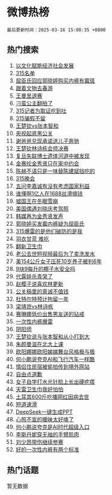 # 微博热榜

`最后更新时间：2025-03-16 15:08:35 +0800`

## 热门搜索

1. [以文化赋能经济社会发展](https://m.weibo.cn/search?containerid=100103type%3D1%26t%3D10%26q%3D%23%E4%BB%A5%E6%96%87%E5%8C%96%E8%B5%8B%E8%83%BD%E7%BB%8F%E6%B5%8E%E7%A4%BE%E4%BC%9A%E5%8F%91%E5%B1%95%23&stream_entry_id=51&isnewpage=1&extparam=seat%3D1%26filter_type%3Drealtimehot%26stream_entry_id%3D51%26c_type%3D51%26dgr%3D0%26cate%3D10103%26pos%3D0%26q%3D%2523%25E4%25BB%25A5%25E6%2596%2587%25E5%258C%2596%25E8%25B5%258B%25E8%2583%25BD%25E7%25BB%258F%25E6%25B5%258E%25E7%25A4%25BE%25E4%25BC%259A%25E5%258F%2591%25E5%25B1%2595%2523%26display_time%3D1742108914%26pre_seqid%3D174210891435803155058155)
1. [315名单](https://m.weibo.cn/search?containerid=100103type%3D1%26t%3D10%26q%3D315%E5%90%8D%E5%8D%95&stream_entry_id=31&isnewpage=1&extparam=seat%3D1%26dgr%3D0%26stream_entry_id%3D31%26realpos%3D1%26pos%3D0%26filter_type%3Drealtimehot%26band_rank%3D1%26lcate%3D5001%26flag%3D16%26cate%3D5001%26c_type%3D31%26q%3D315%25E5%2590%258D%25E5%258D%2595%26display_time%3D1742108914%26pre_seqid%3D174210891435803155058155)
1. [屈臣氏回应郭晓婷购买内裤有霉斑](https://m.weibo.cn/search?containerid=100103type%3D1%26t%3D10%26q%3D%23%E5%B1%88%E8%87%A3%E6%B0%8F%E5%9B%9E%E5%BA%94%E9%83%AD%E6%99%93%E5%A9%B7%E8%B4%AD%E4%B9%B0%E5%86%85%E8%A3%A4%E6%9C%89%E9%9C%89%E6%96%91%23&stream_entry_id=31&isnewpage=1&extparam=seat%3D1%26dgr%3D0%26stream_entry_id%3D31%26realpos%3D2%26pos%3D1%26filter_type%3Drealtimehot%26band_rank%3D2%26lcate%3D5001%26flag%3D2%26cate%3D5001%26c_type%3D31%26q%3D%2523%25E5%25B1%2588%25E8%2587%25A3%25E6%25B0%258F%25E5%259B%259E%25E5%25BA%2594%25E9%2583%25AD%25E6%2599%2593%25E5%25A9%25B7%25E8%25B4%25AD%25E4%25B9%25B0%25E5%2586%2585%25E8%25A3%25A4%25E6%259C%2589%25E9%259C%2589%25E6%2596%2591%2523%26display_time%3D1742108914%26pre_seqid%3D174210891435803155058155)
1. [跟着文物去春游](https://m.weibo.cn/search?containerid=100103type%3D1%26t%3D10%26q%3D%23%E8%B7%9F%E7%9D%80%E6%96%87%E7%89%A9%E5%8E%BB%E6%98%A5%E6%B8%B8%23&stream_entry_id=31&isnewpage=1&extparam=seat%3D1%26dgr%3D0%26stream_entry_id%3D31%26realpos%3D3%26pos%3D2%26filter_type%3Drealtimehot%26band_rank%3D3%26lcate%3D5001%26flag%3D0%26cate%3D5001%26c_type%3D31%26q%3D%2523%25E8%25B7%259F%25E7%259D%2580%25E6%2596%2587%25E7%2589%25A9%25E5%258E%25BB%25E6%2598%25A5%25E6%25B8%25B8%2523%26display_time%3D1742108914%26pre_seqid%3D174210891435803155058155)
1. [王曼昱退赛](https://m.weibo.cn/search?containerid=100103type%3D1%26t%3D10%26q%3D%E7%8E%8B%E6%9B%BC%E6%98%B1%E9%80%80%E8%B5%9B&stream_entry_id=31&isnewpage=1&extparam=seat%3D1%26dgr%3D0%26stream_entry_id%3D31%26realpos%3D4%26pos%3D3%26filter_type%3Drealtimehot%26band_rank%3D4%26lcate%3D5001%26flag%3D2%26cate%3D5001%26c_type%3D31%26q%3D%25E7%258E%258B%25E6%259B%25BC%25E6%2598%25B1%25E9%2580%2580%25E8%25B5%259B%26display_time%3D1742108914%26pre_seqid%3D174210891435803155058155)
1. [刁蛮公主翻拍了](https://m.weibo.cn/search?containerid=100103type%3D1%26t%3D10%26q%3D%23%E5%88%81%E8%9B%AE%E5%85%AC%E4%B8%BB%E7%BF%BB%E6%8B%8D%E4%BA%86%23&stream_entry_id=31&isnewpage=1&extparam=seat%3D1%26dgr%3D0%26stream_entry_id%3D31%26realpos%3D5%26pos%3D4%26filter_type%3Drealtimehot%26band_rank%3D5%26lcate%3D5001%26flag%3D2%26cate%3D5001%26c_type%3D31%26q%3D%2523%25E5%2588%2581%25E8%259B%25AE%25E5%2585%25AC%25E4%25B8%25BB%25E7%25BF%25BB%25E6%258B%258D%25E4%25BA%2586%2523%26display_time%3D1742108914%26pre_seqid%3D174210891435803155058155)
1. [315记者为取证吃到吐](https://m.weibo.cn/search?containerid=100103type%3D1%26t%3D10%26q%3D%23315%E8%AE%B0%E8%80%85%E4%B8%BA%E5%8F%96%E8%AF%81%E5%90%83%E5%88%B0%E5%90%90%23&stream_entry_id=31&isnewpage=1&extparam=seat%3D1%26dgr%3D0%26stream_entry_id%3D31%26realpos%3D6%26pos%3D5%26filter_type%3Drealtimehot%26band_rank%3D6%26lcate%3D5001%26flag%3D0%26cate%3D5001%26c_type%3D31%26q%3D%2523315%25E8%25AE%25B0%25E8%2580%2585%25E4%25B8%25BA%25E5%258F%2596%25E8%25AF%2581%25E5%2590%2583%25E5%2588%25B0%25E5%2590%2590%2523%26display_time%3D1742108914%26pre_seqid%3D174210891435803155058155)
1. [315骗假不留](https://m.weibo.cn/search?containerid=100103type%3D1%26t%3D10%26q%3D%23315%E9%AA%97%E5%81%87%E4%B8%8D%E7%95%99%23&stream_entry_id=31&isnewpage=1&extparam=seat%3D1%26dgr%3D0%26stream_entry_id%3D31%26adid%3D279182%26pos%3D6%26filter_type%3Drealtimehot%26band_rank%3D7%26lcate%3D5001%26c_type%3D31%26is_ad_pos%3D1%26cate%3D5001%26q%3D%2523315%25E9%25AA%2597%25E5%2581%2587%25E4%25B8%258D%25E7%2595%2599%2523%26display_time%3D1742108914%26pre_seqid%3D174210891435803155058155)
1. [王楚钦vs张本智和](https://m.weibo.cn/search?containerid=100103type%3D1%26t%3D10%26q%3D%23%E7%8E%8B%E6%A5%9A%E9%92%A6vs%E5%BC%A0%E6%9C%AC%E6%99%BA%E5%92%8C%23&stream_entry_id=31&isnewpage=1&extparam=seat%3D1%26dgr%3D0%26stream_entry_id%3D31%26realpos%3D7%26pos%3D7%26filter_type%3Drealtimehot%26band_rank%3D7%26lcate%3D5001%26flag%3D0%26cate%3D5001%26c_type%3D31%26q%3D%2523%25E7%258E%258B%25E6%25A5%259A%25E9%2592%25A6vs%25E5%25BC%25A0%25E6%259C%25AC%25E6%2599%25BA%25E5%2592%258C%2523%26display_time%3D1742108914%26pre_seqid%3D174210891435803155058155)
1. [央视起底黑公关](https://m.weibo.cn/search?containerid=100103type%3D1%26t%3D10%26q%3D%23%E5%A4%AE%E8%A7%86%E8%B5%B7%E5%BA%95%E9%BB%91%E5%85%AC%E5%85%B3%23&stream_entry_id=31&isnewpage=1&extparam=seat%3D1%26dgr%3D0%26stream_entry_id%3D31%26realpos%3D8%26pos%3D8%26filter_type%3Drealtimehot%26band_rank%3D8%26lcate%3D5001%26flag%3D0%26cate%3D5001%26c_type%3D31%26q%3D%2523%25E5%25A4%25AE%25E8%25A7%2586%25E8%25B5%25B7%25E5%25BA%2595%25E9%25BB%2591%25E5%2585%25AC%25E5%2585%25B3%2523%26display_time%3D1742108914%26pre_seqid%3D174210891435803155058155)
1. [谢爸爸兑现承诺送儿子奔驰](https://m.weibo.cn/search?containerid=100103type%3D1%26t%3D10%26q%3D%23%E8%B0%A2%E7%88%B8%E7%88%B8%E5%85%91%E7%8E%B0%E6%89%BF%E8%AF%BA%E9%80%81%E5%84%BF%E5%AD%90%E5%A5%94%E9%A9%B0%23&stream_entry_id=31&isnewpage=1&extparam=seat%3D1%26dgr%3D0%26stream_entry_id%3D31%26realpos%3D9%26pos%3D9%26filter_type%3Drealtimehot%26band_rank%3D9%26lcate%3D5001%26flag%3D1%26cate%3D5001%26c_type%3D31%26q%3D%2523%25E8%25B0%25A2%25E7%2588%25B8%25E7%2588%25B8%25E5%2585%2591%25E7%258E%25B0%25E6%2589%25BF%25E8%25AF%25BA%25E9%2580%2581%25E5%2584%25BF%25E5%25AD%2590%25E5%25A5%2594%25E9%25A9%25B0%2523%26display_time%3D1742108914%26pre_seqid%3D174210891435803155058155)
1. [王楚钦林诗栋会师决赛](https://m.weibo.cn/search?containerid=100103type%3D1%26t%3D10%26q%3D%E7%8E%8B%E6%A5%9A%E9%92%A6%E6%9E%97%E8%AF%97%E6%A0%8B%E4%BC%9A%E5%B8%88%E5%86%B3%E8%B5%9B&stream_entry_id=31&isnewpage=1&extparam=seat%3D1%26dgr%3D0%26stream_entry_id%3D31%26realpos%3D10%26pos%3D10%26filter_type%3Drealtimehot%26band_rank%3D10%26lcate%3D5001%26flag%3D1%26cate%3D5001%26c_type%3D31%26q%3D%25E7%258E%258B%25E6%25A5%259A%25E9%2592%25A6%25E6%259E%2597%25E8%25AF%2597%25E6%25A0%258B%25E4%25BC%259A%25E5%25B8%2588%25E5%2586%25B3%25E8%25B5%259B%26display_time%3D1742108914%26pre_seqid%3D174210891435803155058155)
1. [复旦失联博士遗体河道中被发现](https://m.weibo.cn/search?containerid=100103type%3D1%26t%3D10%26q%3D%23%E5%A4%8D%E6%97%A6%E5%A4%B1%E8%81%94%E5%8D%9A%E5%A3%AB%E9%81%97%E4%BD%93%E6%B2%B3%E9%81%93%E4%B8%AD%E8%A2%AB%E5%8F%91%E7%8E%B0%23&stream_entry_id=31&isnewpage=1&extparam=seat%3D1%26dgr%3D0%26stream_entry_id%3D31%26realpos%3D11%26pos%3D11%26filter_type%3Drealtimehot%26band_rank%3D11%26lcate%3D5001%26flag%3D1%26cate%3D5001%26c_type%3D31%26q%3D%2523%25E5%25A4%258D%25E6%2597%25A6%25E5%25A4%25B1%25E8%2581%2594%25E5%258D%259A%25E5%25A3%25AB%25E9%2581%2597%25E4%25BD%2593%25E6%25B2%25B3%25E9%2581%2593%25E4%25B8%25AD%25E8%25A2%25AB%25E5%258F%2591%25E7%258E%25B0%2523%26display_time%3D1742108914%26pre_seqid%3D174210891435803155058155)
1. [金赛纶金秀贤只在家中约会](https://m.weibo.cn/search?containerid=100103type%3D1%26t%3D10%26q%3D%23%E9%87%91%E8%B5%9B%E7%BA%B6%E9%87%91%E7%A7%80%E8%B4%A4%E5%8F%AA%E5%9C%A8%E5%AE%B6%E4%B8%AD%E7%BA%A6%E4%BC%9A%23&stream_entry_id=31&isnewpage=1&extparam=seat%3D1%26dgr%3D0%26stream_entry_id%3D31%26realpos%3D12%26pos%3D12%26filter_type%3Drealtimehot%26band_rank%3D12%26lcate%3D5001%26flag%3D2%26cate%3D5001%26c_type%3D31%26q%3D%2523%25E9%2587%2591%25E8%25B5%259B%25E7%25BA%25B6%25E9%2587%2591%25E7%25A7%2580%25E8%25B4%25A4%25E5%258F%25AA%25E5%259C%25A8%25E5%25AE%25B6%25E4%25B8%25AD%25E7%25BA%25A6%25E4%25BC%259A%2523%26display_time%3D1742108914%26pre_seqid%3D174210891435803155058155)
1. [陈赫不语只是一味替陈建斌挡吃的](https://m.weibo.cn/search?containerid=100103type%3D1%26t%3D10%26q%3D%E9%99%88%E8%B5%AB%E4%B8%8D%E8%AF%AD%E5%8F%AA%E6%98%AF%E4%B8%80%E5%91%B3%E6%9B%BF%E9%99%88%E5%BB%BA%E6%96%8C%E6%8C%A1%E5%90%83%E7%9A%84&stream_entry_id=31&isnewpage=1&extparam=seat%3D1%26dgr%3D0%26stream_entry_id%3D31%26realpos%3D13%26pos%3D13%26filter_type%3Drealtimehot%26band_rank%3D13%26lcate%3D5001%26flag%3D1%26cate%3D5001%26c_type%3D31%26q%3D%25E9%2599%2588%25E8%25B5%25AB%25E4%25B8%258D%25E8%25AF%25AD%25E5%258F%25AA%25E6%2598%25AF%25E4%25B8%2580%25E5%2591%25B3%25E6%259B%25BF%25E9%2599%2588%25E5%25BB%25BA%25E6%2596%258C%25E6%258C%25A1%25E5%2590%2583%25E7%259A%2584%26display_time%3D1742108914%26pre_seqid%3D174210891435803155058155)
1. [315晚会](https://m.weibo.cn/search?containerid=100103type%3D1%26t%3D10%26q%3D%23315%E6%99%9A%E4%BC%9A%23&stream_entry_id=31&isnewpage=1&extparam=seat%3D1%26dgr%3D0%26stream_entry_id%3D31%26realpos%3D14%26pos%3D14%26filter_type%3Drealtimehot%26band_rank%3D14%26lcate%3D5001%26flag%3D0%26cate%3D5001%26c_type%3D31%26q%3D%2523315%25E6%2599%259A%25E4%25BC%259A%2523%26display_time%3D1742108914%26pre_seqid%3D174210891435803155058155)
1. [五问李嘉诚有没有考虑国家利益](https://m.weibo.cn/search?containerid=100103type%3D1%26t%3D10%26q%3D%23%E4%BA%94%E9%97%AE%E6%9D%8E%E5%98%89%E8%AF%9A%E6%9C%89%E6%B2%A1%E6%9C%89%E8%80%83%E8%99%91%E5%9B%BD%E5%AE%B6%E5%88%A9%E7%9B%8A%23&stream_entry_id=31&isnewpage=1&extparam=seat%3D1%26dgr%3D0%26stream_entry_id%3D31%26realpos%3D15%26pos%3D15%26filter_type%3Drealtimehot%26band_rank%3D15%26lcate%3D5001%26flag%3D0%26cate%3D5001%26c_type%3D31%26q%3D%2523%25E4%25BA%2594%25E9%2597%25AE%25E6%259D%258E%25E5%2598%2589%25E8%25AF%259A%25E6%259C%2589%25E6%25B2%25A1%25E6%259C%2589%25E8%2580%2583%25E8%2599%2591%25E5%259B%25BD%25E5%25AE%25B6%25E5%2588%25A9%25E7%259B%258A%2523%26display_time%3D1742108914%26pre_seqid%3D174210891435803155058155)
1. [谁懂啊1亿人在1688丝滑搞钱](https://m.weibo.cn/search?containerid=100103type%3D1%26t%3D10%26q%3D%23%E8%B0%81%E6%87%82%E5%95%8A1%E4%BA%BF%E4%BA%BA%E5%9C%A81688%E4%B8%9D%E6%BB%91%E6%90%9E%E9%92%B1%23&stream_entry_id=31&isnewpage=1&extparam=seat%3D1%26dgr%3D0%26stream_entry_id%3D31%26adid%3D279260%26realpos%3D16%26pos%3D16%26filter_type%3Drealtimehot%26band_rank%3D16%26lcate%3D5001%26flag%3D1%26cate%3D5001%26c_type%3D31%26q%3D%2523%25E8%25B0%2581%25E6%2587%2582%25E5%2595%258A1%25E4%25BA%25BF%25E4%25BA%25BA%25E5%259C%25A81688%25E4%25B8%259D%25E6%25BB%2591%25E6%2590%259E%25E9%2592%25B1%2523%26display_time%3D1742108914%26pre_seqid%3D174210891435803155058155)
1. [嘘国王在冬眠雪崩](https://m.weibo.cn/search?containerid=100103type%3D1%26t%3D10%26q%3D%23%E5%98%98%E5%9B%BD%E7%8E%8B%E5%9C%A8%E5%86%AC%E7%9C%A0%E9%9B%AA%E5%B4%A9%23&stream_entry_id=31&isnewpage=1&extparam=seat%3D1%26dgr%3D0%26stream_entry_id%3D31%26realpos%3D17%26pos%3D17%26filter_type%3Drealtimehot%26band_rank%3D17%26lcate%3D5001%26flag%3D1%26cate%3D5001%26c_type%3D31%26q%3D%2523%25E5%2598%2598%25E5%259B%25BD%25E7%258E%258B%25E5%259C%25A8%25E5%2586%25AC%25E7%259C%25A0%25E9%259B%25AA%25E5%25B4%25A9%2523%26display_time%3D1742108914%26pre_seqid%3D174210891435803155058155)
1. [美国偶遇刘晓庆考驾照](https://m.weibo.cn/search?containerid=100103type%3D1%26t%3D10%26q%3D%23%E7%BE%8E%E5%9B%BD%E5%81%B6%E9%81%87%E5%88%98%E6%99%93%E5%BA%86%E8%80%83%E9%A9%BE%E7%85%A7%23&stream_entry_id=31&isnewpage=1&extparam=seat%3D1%26dgr%3D0%26stream_entry_id%3D31%26realpos%3D18%26pos%3D18%26filter_type%3Drealtimehot%26band_rank%3D18%26lcate%3D5001%26flag%3D0%26cate%3D5001%26c_type%3D31%26q%3D%2523%25E7%25BE%258E%25E5%259B%25BD%25E5%2581%25B6%25E9%2581%2587%25E5%2588%2598%25E6%2599%2593%25E5%25BA%2586%25E8%2580%2583%25E9%25A9%25BE%25E7%2585%25A7%2523%26display_time%3D1742108914%26pre_seqid%3D174210891435803155058155)
1. [韩媒再为金秀贤发声](https://m.weibo.cn/search?containerid=100103type%3D1%26t%3D10%26q%3D%23%E9%9F%A9%E5%AA%92%E5%86%8D%E4%B8%BA%E9%87%91%E7%A7%80%E8%B4%A4%E5%8F%91%E5%A3%B0%23&stream_entry_id=31&isnewpage=1&extparam=seat%3D1%26dgr%3D0%26stream_entry_id%3D31%26realpos%3D19%26pos%3D19%26filter_type%3Drealtimehot%26band_rank%3D19%26lcate%3D5001%26flag%3D2%26cate%3D5001%26c_type%3D31%26q%3D%2523%25E9%259F%25A9%25E5%25AA%2592%25E5%2586%258D%25E4%25B8%25BA%25E9%2587%2591%25E7%25A7%2580%25E8%25B4%25A4%25E5%258F%2591%25E5%25A3%25B0%2523%26display_time%3D1742108914%26pre_seqid%3D174210891435803155058155)
1. [郭晓婷买发霉内裤疑为屈臣氏](https://m.weibo.cn/search?containerid=100103type%3D1%26t%3D10%26q%3D%23%E9%83%AD%E6%99%93%E5%A9%B7%E4%B9%B0%E5%8F%91%E9%9C%89%E5%86%85%E8%A3%A4%E7%96%91%E4%B8%BA%E5%B1%88%E8%87%A3%E6%B0%8F%23&stream_entry_id=31&isnewpage=1&extparam=seat%3D1%26dgr%3D0%26stream_entry_id%3D31%26realpos%3D20%26pos%3D20%26filter_type%3Drealtimehot%26band_rank%3D20%26lcate%3D5001%26flag%3D1%26cate%3D5001%26c_type%3D31%26q%3D%2523%25E9%2583%25AD%25E6%2599%2593%25E5%25A9%25B7%25E4%25B9%25B0%25E5%258F%2591%25E9%259C%2589%25E5%2586%2585%25E8%25A3%25A4%25E7%2596%2591%25E4%25B8%25BA%25E5%25B1%2588%25E8%2587%25A3%25E6%25B0%258F%2523%26display_time%3D1742108914%26pre_seqid%3D174210891435803155058155)
1. [315爆雷的是他们破防的是我](https://m.weibo.cn/search?containerid=100103type%3D1%26t%3D10%26q%3D%23315%E7%88%86%E9%9B%B7%E7%9A%84%E6%98%AF%E4%BB%96%E4%BB%AC%E7%A0%B4%E9%98%B2%E7%9A%84%E6%98%AF%E6%88%91%23&stream_entry_id=31&isnewpage=1&extparam=seat%3D1%26dgr%3D0%26stream_entry_id%3D31%26realpos%3D21%26pos%3D21%26filter_type%3Drealtimehot%26band_rank%3D21%26lcate%3D5001%26flag%3D1%26cate%3D5001%26c_type%3D31%26q%3D%2523315%25E7%2588%2586%25E9%259B%25B7%25E7%259A%2584%25E6%2598%25AF%25E4%25BB%2596%25E4%25BB%25AC%25E7%25A0%25B4%25E9%2598%25B2%25E7%259A%2584%25E6%2598%25AF%25E6%2588%2591%2523%26display_time%3D1742108914%26pre_seqid%3D174210891435803155058155)
1. [羽衣甘蓝 难吃](https://m.weibo.cn/search?containerid=100103type%3D1%26t%3D10%26q%3D%E7%BE%BD%E8%A1%A3%E7%94%98%E8%93%9D+%E9%9A%BE%E5%90%83&stream_entry_id=31&isnewpage=1&extparam=seat%3D1%26dgr%3D0%26stream_entry_id%3D31%26realpos%3D22%26pos%3D22%26filter_type%3Drealtimehot%26band_rank%3D22%26lcate%3D5001%26flag%3D0%26cate%3D5001%26c_type%3D31%26q%3D%25E7%25BE%25BD%25E8%25A1%25A3%25E7%2594%2598%25E8%2593%259D%2520%25E9%259A%25BE%25E5%2590%2583%26display_time%3D1742108914%26pre_seqid%3D174210891435803155058155)
1. [翻新卫生巾](https://m.weibo.cn/search?containerid=100103type%3D1%26t%3D10%26q%3D%23%E7%BF%BB%E6%96%B0%E5%8D%AB%E7%94%9F%E5%B7%BE%23&stream_entry_id=31&isnewpage=1&extparam=seat%3D1%26dgr%3D0%26stream_entry_id%3D31%26realpos%3D23%26pos%3D23%26filter_type%3Drealtimehot%26band_rank%3D23%26lcate%3D5001%26flag%3D0%26cate%3D5001%26c_type%3D31%26q%3D%2523%25E7%25BF%25BB%25E6%2596%25B0%25E5%258D%25AB%25E7%2594%259F%25E5%25B7%25BE%2523%26display_time%3D1742108914%26pre_seqid%3D174210891435803155058155)
1. [老公去世短视频最后为了卖洗发水](https://m.weibo.cn/search?containerid=100103type%3D1%26t%3D10%26q%3D%23%E8%80%81%E5%85%AC%E5%8E%BB%E4%B8%96%E7%9F%AD%E8%A7%86%E9%A2%91%E6%9C%80%E5%90%8E%E4%B8%BA%E4%BA%86%E5%8D%96%E6%B4%97%E5%8F%91%E6%B0%B4%23&stream_entry_id=31&isnewpage=1&extparam=seat%3D1%26dgr%3D0%26stream_entry_id%3D31%26realpos%3D24%26pos%3D24%26filter_type%3Drealtimehot%26band_rank%3D24%26lcate%3D5001%26flag%3D0%26cate%3D5001%26c_type%3D31%26q%3D%2523%25E8%2580%2581%25E5%2585%25AC%25E5%258E%25BB%25E4%25B8%2596%25E7%259F%25AD%25E8%25A7%2586%25E9%25A2%2591%25E6%259C%2580%25E5%2590%258E%25E4%25B8%25BA%25E4%25BA%2586%25E5%258D%2596%25E6%25B4%2597%25E5%258F%2591%25E6%25B0%25B4%2523%26display_time%3D1742108914%26pre_seqid%3D174210891435803155058155)
1. [美154公斤女子压死10岁养子被判6年](https://m.weibo.cn/search?containerid=100103type%3D1%26t%3D10%26q%3D%23%E7%BE%8E154%E5%85%AC%E6%96%A4%E5%A5%B3%E5%AD%90%E5%8E%8B%E6%AD%BB10%E5%B2%81%E5%85%BB%E5%AD%90%E8%A2%AB%E5%88%A46%E5%B9%B4%23&stream_entry_id=31&isnewpage=1&extparam=seat%3D1%26dgr%3D0%26stream_entry_id%3D31%26realpos%3D25%26pos%3D25%26filter_type%3Drealtimehot%26band_rank%3D25%26lcate%3D5001%26flag%3D1%26cate%3D5001%26c_type%3D31%26q%3D%2523%25E7%25BE%258E154%25E5%2585%25AC%25E6%2596%25A4%25E5%25A5%25B3%25E5%25AD%2590%25E5%258E%258B%25E6%25AD%25BB10%25E5%25B2%2581%25E5%2585%25BB%25E5%25AD%2590%25E8%25A2%25AB%25E5%2588%25A46%25E5%25B9%25B4%2523%26display_time%3D1742108914%26pre_seqid%3D174210891435803155058155)
1. [9块9每升的椰子水安全吗](https://m.weibo.cn/search?containerid=100103type%3D1%26t%3D10%26q%3D%239%E5%9D%979%E6%AF%8F%E5%8D%87%E7%9A%84%E6%A4%B0%E5%AD%90%E6%B0%B4%E5%AE%89%E5%85%A8%E5%90%97%23&stream_entry_id=31&isnewpage=1&extparam=seat%3D1%26dgr%3D0%26stream_entry_id%3D31%26realpos%3D26%26pos%3D26%26filter_type%3Drealtimehot%26band_rank%3D26%26lcate%3D5001%26flag%3D0%26cate%3D5001%26c_type%3D31%26q%3D%25239%25E5%259D%25979%25E6%25AF%258F%25E5%258D%2587%25E7%259A%2584%25E6%25A4%25B0%25E5%25AD%2590%25E6%25B0%25B4%25E5%25AE%2589%25E5%2585%25A8%25E5%2590%2597%2523%26display_time%3D1742108914%26pre_seqid%3D174210891435803155058155)
1. [代露娃杀青哭了](https://m.weibo.cn/search?containerid=100103type%3D1%26t%3D10%26q%3D%23%E4%BB%A3%E9%9C%B2%E5%A8%83%E6%9D%80%E9%9D%92%E5%93%AD%E4%BA%86%23&stream_entry_id=31&isnewpage=1&extparam=seat%3D1%26dgr%3D0%26stream_entry_id%3D31%26realpos%3D27%26pos%3D27%26filter_type%3Drealtimehot%26band_rank%3D27%26lcate%3D5001%26flag%3D1%26cate%3D5001%26c_type%3D31%26q%3D%2523%25E4%25BB%25A3%25E9%259C%25B2%25E5%25A8%2583%25E6%259D%2580%25E9%259D%2592%25E5%2593%25AD%25E4%25BA%2586%2523%26display_time%3D1742108914%26pre_seqid%3D174210891435803155058155)
1. [赵樱子说喜欢林更新](https://m.weibo.cn/search?containerid=100103type%3D1%26t%3D10%26q%3D%23%E8%B5%B5%E6%A8%B1%E5%AD%90%E8%AF%B4%E5%96%9C%E6%AC%A2%E6%9E%97%E6%9B%B4%E6%96%B0%23&stream_entry_id=31&isnewpage=1&extparam=seat%3D1%26dgr%3D0%26stream_entry_id%3D31%26realpos%3D28%26pos%3D28%26filter_type%3Drealtimehot%26band_rank%3D28%26lcate%3D5001%26flag%3D1%26cate%3D5001%26c_type%3D31%26q%3D%2523%25E8%25B5%25B5%25E6%25A8%25B1%25E5%25AD%2590%25E8%25AF%25B4%25E5%2596%259C%25E6%25AC%25A2%25E6%259E%2597%25E6%259B%25B4%25E6%2596%25B0%2523%26display_time%3D1742108914%26pre_seqid%3D174210891435803155058155)
1. [公关稿里的真诚不值钱](https://m.weibo.cn/search?containerid=100103type%3D1%26t%3D10%26q%3D%23%E5%85%AC%E5%85%B3%E7%A8%BF%E9%87%8C%E7%9A%84%E7%9C%9F%E8%AF%9A%E4%B8%8D%E5%80%BC%E9%92%B1%23&stream_entry_id=31&isnewpage=1&extparam=seat%3D1%26dgr%3D0%26stream_entry_id%3D31%26realpos%3D29%26pos%3D29%26filter_type%3Drealtimehot%26band_rank%3D29%26lcate%3D5001%26flag%3D1%26cate%3D5001%26c_type%3D31%26q%3D%2523%25E5%2585%25AC%25E5%2585%25B3%25E7%25A8%25BF%25E9%2587%258C%25E7%259A%2584%25E7%259C%259F%25E8%25AF%259A%25E4%25B8%258D%25E5%2580%25BC%25E9%2592%25B1%2523%26display_time%3D1742108914%26pre_seqid%3D174210891435803155058155)
1. [杜特尔特预计拘留一年](https://m.weibo.cn/search?containerid=100103type%3D1%26t%3D10%26q%3D%E6%9D%9C%E7%89%B9%E5%B0%94%E7%89%B9%E9%A2%84%E8%AE%A1%E6%8B%98%E7%95%99%E4%B8%80%E5%B9%B4&stream_entry_id=31&isnewpage=1&extparam=seat%3D1%26dgr%3D0%26stream_entry_id%3D31%26realpos%3D30%26pos%3D30%26filter_type%3Drealtimehot%26band_rank%3D30%26lcate%3D5001%26flag%3D1%26cate%3D5001%26c_type%3D31%26q%3D%25E6%259D%259C%25E7%2589%25B9%25E5%25B0%2594%25E7%2589%25B9%25E9%25A2%2584%25E8%25AE%25A1%25E6%258B%2598%25E7%2595%2599%25E4%25B8%2580%25E5%25B9%25B4%26display_time%3D1742108914%26pre_seqid%3D174210891435803155058155)
1. [梁靖崑vs林诗栋](https://m.weibo.cn/search?containerid=100103type%3D1%26t%3D10%26q%3D%23%E6%A2%81%E9%9D%96%E5%B4%91vs%E6%9E%97%E8%AF%97%E6%A0%8B%23&stream_entry_id=31&isnewpage=1&extparam=seat%3D1%26dgr%3D0%26stream_entry_id%3D31%26realpos%3D31%26pos%3D31%26filter_type%3Drealtimehot%26band_rank%3D31%26lcate%3D5001%26flag%3D1%26cate%3D5001%26c_type%3D31%26q%3D%2523%25E6%25A2%2581%25E9%259D%2596%25E5%25B4%2591vs%25E6%259E%2597%25E8%25AF%2597%25E6%25A0%258B%2523%26display_time%3D1742108914%26pre_seqid%3D174210891435803155058155)
1. [赛琳娜低价出售男友送的钻戒](https://m.weibo.cn/search?containerid=100103type%3D1%26t%3D10%26q%3D%23%E8%B5%9B%E7%90%B3%E5%A8%9C%E4%BD%8E%E4%BB%B7%E5%87%BA%E5%94%AE%E7%94%B7%E5%8F%8B%E9%80%81%E7%9A%84%E9%92%BB%E6%88%92%23&stream_entry_id=31&isnewpage=1&extparam=seat%3D1%26dgr%3D0%26stream_entry_id%3D31%26realpos%3D32%26pos%3D32%26filter_type%3Drealtimehot%26band_rank%3D32%26lcate%3D5001%26flag%3D0%26cate%3D5001%26c_type%3D31%26q%3D%2523%25E8%25B5%259B%25E7%2590%25B3%25E5%25A8%259C%25E4%25BD%258E%25E4%25BB%25B7%25E5%2587%25BA%25E5%2594%25AE%25E7%2594%25B7%25E5%258F%258B%25E9%2580%2581%25E7%259A%2584%25E9%2592%25BB%25E6%2588%2592%2523%26display_time%3D1742108914%26pre_seqid%3D174210891435803155058155)
1. [一次性内裤爆雷](https://m.weibo.cn/search?containerid=100103type%3D1%26t%3D10%26q%3D%23%E4%B8%80%E6%AC%A1%E6%80%A7%E5%86%85%E8%A3%A4%E7%88%86%E9%9B%B7%23&stream_entry_id=31&isnewpage=1&extparam=seat%3D1%26dgr%3D0%26stream_entry_id%3D31%26realpos%3D33%26pos%3D33%26filter_type%3Drealtimehot%26band_rank%3D33%26lcate%3D5001%26flag%3D0%26cate%3D5001%26c_type%3D31%26q%3D%2523%25E4%25B8%2580%25E6%25AC%25A1%25E6%2580%25A7%25E5%2586%2585%25E8%25A3%25A4%25E7%2588%2586%25E9%259B%25B7%2523%26display_time%3D1742108914%26pre_seqid%3D174210891435803155058155)
1. [阴阳师](https://m.weibo.cn/search?containerid=100103type%3D1%26t%3D10%26q%3D%E9%98%B4%E9%98%B3%E5%B8%88&stream_entry_id=31&isnewpage=1&extparam=seat%3D1%26dgr%3D0%26stream_entry_id%3D31%26realpos%3D34%26pos%3D34%26filter_type%3Drealtimehot%26band_rank%3D34%26lcate%3D5001%26flag%3D1%26cate%3D5001%26c_type%3D31%26q%3D%25E9%2598%25B4%25E9%2598%25B3%25E5%25B8%2588%26display_time%3D1742108914%26pre_seqid%3D174210891435803155058155)
1. [王楚钦说与张本智和从小打到大](https://m.weibo.cn/search?containerid=100103type%3D1%26t%3D10%26q%3D%23%E7%8E%8B%E6%A5%9A%E9%92%A6%E8%AF%B4%E4%B8%8E%E5%BC%A0%E6%9C%AC%E6%99%BA%E5%92%8C%E4%BB%8E%E5%B0%8F%E6%89%93%E5%88%B0%E5%A4%A7%23&stream_entry_id=31&isnewpage=1&extparam=seat%3D1%26dgr%3D0%26stream_entry_id%3D31%26realpos%3D35%26pos%3D35%26filter_type%3Drealtimehot%26band_rank%3D35%26lcate%3D5001%26flag%3D1%26cate%3D5001%26c_type%3D31%26q%3D%2523%25E7%258E%258B%25E6%25A5%259A%25E9%2592%25A6%25E8%25AF%25B4%25E4%25B8%258E%25E5%25BC%25A0%25E6%259C%25AC%25E6%2599%25BA%25E5%2592%258C%25E4%25BB%258E%25E5%25B0%258F%25E6%2589%2593%25E5%2588%25B0%25E5%25A4%25A7%2523%26display_time%3D1742108914%26pre_seqid%3D174210891435803155058155)
1. [朱颜曼滋在北大上课](https://m.weibo.cn/search?containerid=100103type%3D1%26t%3D10%26q%3D%23%E6%9C%B1%E9%A2%9C%E6%9B%BC%E6%BB%8B%E5%9C%A8%E5%8C%97%E5%A4%A7%E4%B8%8A%E8%AF%BE%23&stream_entry_id=31&isnewpage=1&extparam=seat%3D1%26dgr%3D0%26stream_entry_id%3D31%26realpos%3D36%26pos%3D36%26filter_type%3Drealtimehot%26band_rank%3D36%26lcate%3D5001%26flag%3D0%26cate%3D5001%26c_type%3D31%26q%3D%2523%25E6%259C%25B1%25E9%25A2%259C%25E6%259B%25BC%25E6%25BB%258B%25E5%259C%25A8%25E5%258C%2597%25E5%25A4%25A7%25E4%25B8%258A%25E8%25AF%25BE%2523%26display_time%3D1742108914%26pre_seqid%3D174210891435803155058155)
1. [欧阳娜娜欧阳娣娣舞台风格极与极](https://m.weibo.cn/search?containerid=100103type%3D1%26t%3D10%26q%3D%E6%AC%A7%E9%98%B3%E5%A8%9C%E5%A8%9C%E6%AC%A7%E9%98%B3%E5%A8%A3%E5%A8%A3%E8%88%9E%E5%8F%B0%E9%A3%8E%E6%A0%BC%E6%9E%81%E4%B8%8E%E6%9E%81&stream_entry_id=31&isnewpage=1&extparam=seat%3D1%26dgr%3D0%26stream_entry_id%3D31%26realpos%3D37%26pos%3D37%26filter_type%3Drealtimehot%26band_rank%3D37%26lcate%3D5001%26flag%3D0%26cate%3D5001%26c_type%3D31%26q%3D%25E6%25AC%25A7%25E9%2598%25B3%25E5%25A8%259C%25E5%25A8%259C%25E6%25AC%25A7%25E9%2598%25B3%25E5%25A8%25A3%25E5%25A8%25A3%25E8%2588%259E%25E5%258F%25B0%25E9%25A3%258E%25E6%25A0%25BC%25E6%259E%2581%25E4%25B8%258E%25E6%259E%2581%26display_time%3D1742108914%26pre_seqid%3D174210891435803155058155)
1. [何小鹏说夸克AI和飞行汽车一样酷](https://m.weibo.cn/search?containerid=100103type%3D1%26t%3D10%26q%3D%E4%BD%95%E5%B0%8F%E9%B9%8F%E8%AF%B4%E5%A4%B8%E5%85%8BAI%E5%92%8C%E9%A3%9E%E8%A1%8C%E6%B1%BD%E8%BD%A6%E4%B8%80%E6%A0%B7%E9%85%B7&stream_entry_id=31&isnewpage=1&extparam=seat%3D1%26dgr%3D0%26stream_entry_id%3D31%26adid%3D279254%26realpos%3D38%26pos%3D38%26filter_type%3Drealtimehot%26band_rank%3D38%26lcate%3D5001%26flag%3D1%26cate%3D5001%26c_type%3D31%26q%3D%25E4%25BD%2595%25E5%25B0%258F%25E9%25B9%258F%25E8%25AF%25B4%25E5%25A4%25B8%25E5%2585%258BAI%25E5%2592%258C%25E9%25A3%259E%25E8%25A1%258C%25E6%25B1%25BD%25E8%25BD%25A6%25E4%25B8%2580%25E6%25A0%25B7%25E9%2585%25B7%26display_time%3D1742108914%26pre_seqid%3D174210891435803155058155)
1. [情侣住民宿被偷拍传到境外网站](https://m.weibo.cn/search?containerid=100103type%3D1%26t%3D10%26q%3D%23%E6%83%85%E4%BE%A3%E4%BD%8F%E6%B0%91%E5%AE%BF%E8%A2%AB%E5%81%B7%E6%8B%8D%E4%BC%A0%E5%88%B0%E5%A2%83%E5%A4%96%E7%BD%91%E7%AB%99%23&stream_entry_id=31&isnewpage=1&extparam=seat%3D1%26dgr%3D0%26stream_entry_id%3D31%26realpos%3D39%26pos%3D39%26filter_type%3Drealtimehot%26band_rank%3D39%26lcate%3D5001%26flag%3D1%26cate%3D5001%26c_type%3D31%26q%3D%2523%25E6%2583%2585%25E4%25BE%25A3%25E4%25BD%258F%25E6%25B0%2591%25E5%25AE%25BF%25E8%25A2%25AB%25E5%2581%25B7%25E6%258B%258D%25E4%25BC%25A0%25E5%2588%25B0%25E5%25A2%2583%25E5%25A4%2596%25E7%25BD%2591%25E7%25AB%2599%2523%26display_time%3D1742108914%26pre_seqid%3D174210891435803155058155)
1. [自由点道歉](https://m.weibo.cn/search?containerid=100103type%3D1%26t%3D10%26q%3D%23%E8%87%AA%E7%94%B1%E7%82%B9%E9%81%93%E6%AD%89%23&stream_entry_id=31&isnewpage=1&extparam=seat%3D1%26dgr%3D0%26stream_entry_id%3D31%26realpos%3D40%26pos%3D40%26filter_type%3Drealtimehot%26band_rank%3D40%26lcate%3D5001%26flag%3D0%26cate%3D5001%26c_type%3D31%26q%3D%2523%25E8%2587%25AA%25E7%2594%25B1%25E7%2582%25B9%25E9%2581%2593%25E6%25AD%2589%2523%26display_time%3D1742108914%26pre_seqid%3D174210891435803155058155)
1. [女子自学打水光针脸上长出硬疙瘩](https://m.weibo.cn/search?containerid=100103type%3D1%26t%3D10%26q%3D%23%E5%A5%B3%E5%AD%90%E8%87%AA%E5%AD%A6%E6%89%93%E6%B0%B4%E5%85%89%E9%92%88%E8%84%B8%E4%B8%8A%E9%95%BF%E5%87%BA%E7%A1%AC%E7%96%99%E7%98%A9%23&stream_entry_id=31&isnewpage=1&extparam=seat%3D1%26dgr%3D0%26stream_entry_id%3D31%26realpos%3D41%26pos%3D41%26filter_type%3Drealtimehot%26band_rank%3D41%26lcate%3D5001%26flag%3D0%26cate%3D5001%26c_type%3D31%26q%3D%2523%25E5%25A5%25B3%25E5%25AD%2590%25E8%2587%25AA%25E5%25AD%25A6%25E6%2589%2593%25E6%25B0%25B4%25E5%2585%2589%25E9%2592%2588%25E8%2584%25B8%25E4%25B8%258A%25E9%2595%25BF%25E5%2587%25BA%25E7%25A1%25AC%25E7%2596%2599%25E7%2598%25A9%2523%26display_time%3D1742108914%26pre_seqid%3D174210891435803155058155)
1. [天雷卫生巾我好怕怕](https://m.weibo.cn/search?containerid=100103type%3D1%26t%3D10%26q%3D%E5%A4%A9%E9%9B%B7%E5%8D%AB%E7%94%9F%E5%B7%BE%E6%88%91%E5%A5%BD%E6%80%95%E6%80%95&stream_entry_id=31&isnewpage=1&extparam=seat%3D1%26dgr%3D0%26stream_entry_id%3D31%26realpos%3D42%26pos%3D42%26filter_type%3Drealtimehot%26band_rank%3D42%26lcate%3D5001%26flag%3D1%26cate%3D5001%26c_type%3D31%26q%3D%25E5%25A4%25A9%25E9%259B%25B7%25E5%258D%25AB%25E7%2594%259F%25E5%25B7%25BE%25E6%2588%2591%25E5%25A5%25BD%25E6%2580%2595%25E6%2580%2595%26display_time%3D1742108914%26pre_seqid%3D174210891435803155058155)
1. [土耳其600斤吃播网红因病去世](https://m.weibo.cn/search?containerid=100103type%3D1%26t%3D10%26q%3D%23%E5%9C%9F%E8%80%B3%E5%85%B6600%E6%96%A4%E5%90%83%E6%92%AD%E7%BD%91%E7%BA%A2%E5%9B%A0%E7%97%85%E5%8E%BB%E4%B8%96%23&stream_entry_id=31&isnewpage=1&extparam=seat%3D1%26dgr%3D0%26stream_entry_id%3D31%26realpos%3D43%26pos%3D43%26filter_type%3Drealtimehot%26band_rank%3D43%26lcate%3D5001%26flag%3D1%26cate%3D5001%26c_type%3D31%26q%3D%2523%25E5%259C%259F%25E8%2580%25B3%25E5%2585%25B6600%25E6%2596%25A4%25E5%2590%2583%25E6%2592%25AD%25E7%25BD%2591%25E7%25BA%25A2%25E5%259B%25A0%25E7%2597%2585%25E5%258E%25BB%25E4%25B8%2596%2523%26display_time%3D1742108914%26pre_seqid%3D174210891435803155058155)
1. [短道速滑](https://m.weibo.cn/search?containerid=100103type%3D1%26t%3D10%26q%3D%E7%9F%AD%E9%81%93%E9%80%9F%E6%BB%91&stream_entry_id=31&isnewpage=1&extparam=seat%3D1%26dgr%3D0%26stream_entry_id%3D31%26realpos%3D44%26pos%3D44%26filter_type%3Drealtimehot%26band_rank%3D44%26lcate%3D5001%26flag%3D1%26cate%3D5001%26c_type%3D31%26q%3D%25E7%259F%25AD%25E9%2581%2593%25E9%2580%259F%25E6%25BB%2591%26display_time%3D1742108914%26pre_seqid%3D174210891435803155058155)
1. [DeepSeek一键生成PPT](https://m.weibo.cn/search?containerid=100103type%3D1%26t%3D10%26q%3DDeepSeek%E4%B8%80%E9%94%AE%E7%94%9F%E6%88%90PPT&stream_entry_id=31&isnewpage=1&extparam=seat%3D1%26dgr%3D0%26stream_entry_id%3D31%26realpos%3D45%26pos%3D45%26filter_type%3Drealtimehot%26band_rank%3D45%26lcate%3D5001%26flag%3D0%26cate%3D5001%26c_type%3D31%26q%3DDeepSeek%25E4%25B8%2580%25E9%2594%25AE%25E7%2594%259F%25E6%2588%2590PPT%26display_time%3D1742108914%26pre_seqid%3D174210891435803155058155)
1. [心照不宣的暧昧太好嗑了](https://m.weibo.cn/search?containerid=100103type%3D1%26t%3D10%26q%3D%E5%BF%83%E7%85%A7%E4%B8%8D%E5%AE%A3%E7%9A%84%E6%9A%A7%E6%98%A7%E5%A4%AA%E5%A5%BD%E5%97%91%E4%BA%86&stream_entry_id=31&isnewpage=1&extparam=seat%3D1%26dgr%3D0%26stream_entry_id%3D31%26realpos%3D46%26pos%3D46%26filter_type%3Drealtimehot%26band_rank%3D46%26lcate%3D5001%26flag%3D1%26cate%3D5001%26c_type%3D31%26q%3D%25E5%25BF%2583%25E7%2585%25A7%25E4%25B8%258D%25E5%25AE%25A3%25E7%259A%2584%25E6%259A%25A7%25E6%2598%25A7%25E5%25A4%25AA%25E5%25A5%25BD%25E5%2597%2591%25E4%25BA%2586%26display_time%3D1742108914%26pre_seqid%3D174210891435803155058155)
1. [何小鹏说夸克是AI时代超级入口](https://m.weibo.cn/search?containerid=100103type%3D1%26t%3D10%26q%3D%23%E4%BD%95%E5%B0%8F%E9%B9%8F%E8%AF%B4%E5%A4%B8%E5%85%8B%E6%98%AFAI%E6%97%B6%E4%BB%A3%E8%B6%85%E7%BA%A7%E5%85%A5%E5%8F%A3%23&stream_entry_id=31&isnewpage=1&extparam=seat%3D1%26dgr%3D0%26stream_entry_id%3D31%26adid%3D279248%26realpos%3D47%26pos%3D47%26filter_type%3Drealtimehot%26band_rank%3D47%26lcate%3D5001%26flag%3D1%26cate%3D5001%26c_type%3D31%26q%3D%2523%25E4%25BD%2595%25E5%25B0%258F%25E9%25B9%258F%25E8%25AF%25B4%25E5%25A4%25B8%25E5%2585%258B%25E6%2598%25AFAI%25E6%2597%25B6%25E4%25BB%25A3%25E8%25B6%2585%25E7%25BA%25A7%25E5%2585%25A5%25E5%258F%25A3%2523%26display_time%3D1742108914%26pre_seqid%3D174210891435803155058155)
1. [李斯丹妮穿无袖的手臂肌肉](https://m.weibo.cn/search?containerid=100103type%3D1%26t%3D10%26q%3D%E6%9D%8E%E6%96%AF%E4%B8%B9%E5%A6%AE%E7%A9%BF%E6%97%A0%E8%A2%96%E7%9A%84%E6%89%8B%E8%87%82%E8%82%8C%E8%82%89&stream_entry_id=31&isnewpage=1&extparam=seat%3D1%26dgr%3D0%26stream_entry_id%3D31%26realpos%3D48%26pos%3D48%26filter_type%3Drealtimehot%26band_rank%3D48%26lcate%3D5001%26flag%3D1%26cate%3D5001%26c_type%3D31%26q%3D%25E6%259D%258E%25E6%2596%25AF%25E4%25B8%25B9%25E5%25A6%25AE%25E7%25A9%25BF%25E6%2597%25A0%25E8%25A2%2596%25E7%259A%2584%25E6%2589%258B%25E8%2587%2582%25E8%2582%258C%25E8%2582%2589%26display_time%3D1742108914%26pre_seqid%3D174210891435803155058155)
1. [刘少昂带伤继续参赛](https://m.weibo.cn/search?containerid=100103type%3D1%26t%3D10%26q%3D%23%E5%88%98%E5%B0%91%E6%98%82%E5%B8%A6%E4%BC%A4%E7%BB%A7%E7%BB%AD%E5%8F%82%E8%B5%9B%23&stream_entry_id=31&isnewpage=1&extparam=seat%3D1%26dgr%3D0%26stream_entry_id%3D31%26realpos%3D49%26pos%3D49%26filter_type%3Drealtimehot%26band_rank%3D49%26lcate%3D5001%26flag%3D1%26cate%3D5001%26c_type%3D31%26q%3D%2523%25E5%2588%2598%25E5%25B0%2591%25E6%2598%2582%25E5%25B8%25A6%25E4%25BC%25A4%25E7%25BB%25A7%25E7%25BB%25AD%25E5%258F%2582%25E8%25B5%259B%2523%26display_time%3D1742108914%26pre_seqid%3D174210891435803155058155)
1. [好的一次性内裤有两个标准](https://m.weibo.cn/search?containerid=100103type%3D1%26t%3D10%26q%3D%23%E5%A5%BD%E7%9A%84%E4%B8%80%E6%AC%A1%E6%80%A7%E5%86%85%E8%A3%A4%E6%9C%89%E4%B8%A4%E4%B8%AA%E6%A0%87%E5%87%86%23&stream_entry_id=31&isnewpage=1&extparam=seat%3D1%26dgr%3D0%26stream_entry_id%3D31%26realpos%3D50%26pos%3D50%26filter_type%3Drealtimehot%26band_rank%3D50%26lcate%3D5001%26flag%3D0%26cate%3D5001%26c_type%3D31%26q%3D%2523%25E5%25A5%25BD%25E7%259A%2584%25E4%25B8%2580%25E6%25AC%25A1%25E6%2580%25A7%25E5%2586%2585%25E8%25A3%25A4%25E6%259C%2589%25E4%25B8%25A4%25E4%25B8%25AA%25E6%25A0%2587%25E5%2587%2586%2523%26display_time%3D1742108914%26pre_seqid%3D174210891435803155058155)

## 热门话题

暂无数据
